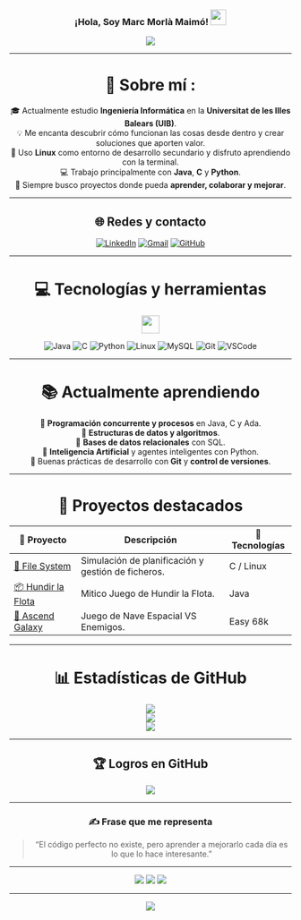 <h3 align="center">
  ¡Hola, Soy Marc Morlà Maimó</strong>!
  <img src="https://media.giphy.com/media/hvRJCLFzcasrR4ia7z/giphy.gif" width="28">
</h3>


<p align="center">
  <a href="https://github.com/marcmorlaaa">
    <img src="https://readme-typing-svg.herokuapp.com?color=%2336BCF7&center=true&vCenter=true&lines=Hola%2C+bienvenido+a+mi+perfil;Soy+Marc+Morla+Maimó;Estudiante+de+Ingeniería+Informática;Apasionado+por+la+IA;Amante+del+café+☕">
  </a>
</p>

---

<div align="center">

# 💫 Sobre mí :
🎓 Actualmente estudio **Ingeniería Informática** en la **Universitat de les Illes Balears (UIB)**.  
💡 Me encanta descubrir cómo funcionan las cosas desde dentro y crear soluciones que aporten valor.  
🐧 Uso **Linux** como entorno de desarrollo secundario y disfruto aprendiendo con la terminal.  
💻 Trabajo principalmente con **Java**, **C** y **Python**.  
🚀 Siempre busco proyectos donde pueda **aprender, colaborar y mejorar**.

---

## 🌐 Redes y contacto

[![LinkedIn](https://img.shields.io/badge/LinkedIn-%230077B5.svg?logo=linkedin&logoColor=white)](https://www.linkedin.com/in/marc-morla-maimó) 
[![Gmail](https://img.shields.io/badge/Correo-D14836?logo=gmail&logoColor=white)](mailto:marcmorlamaimo@gmail.com)
[![GitHub](https://img.shields.io/badge/GitHub-000000?logo=github&logoColor=white)](https://github.com/marcmorlaaa)

---

# 💻 Tecnologías y herramientas
<img src = "https://media2.giphy.com/media/QssGEmpkyEOhBCb7e1/giphy.gif?cid=ecf05e47a0n3gi1bfqntqmob8g9aid1oyj2wr3ds3mg700bl&rid=giphy.gif" width = 32px>  

![Java](https://img.shields.io/badge/Java-%23ED8B00.svg?style=for-the-badge&logo=openjdk&logoColor=white) 
![C](https://img.shields.io/badge/C-00599C.svg?style=for-the-badge&logo=c&logoColor=white) 
![Python](https://img.shields.io/badge/Python-3670A0?style=for-the-badge&logo=python&logoColor=ffdd54) 
![Linux](https://img.shields.io/badge/Linux-FCC624?style=for-the-badge&logo=linux&logoColor=black)
![MySQL](https://img.shields.io/badge/MySQL-005C84?style=for-the-badge&logo=mysql&logoColor=white)
![Git](https://img.shields.io/badge/Git-%23F05033.svg?style=for-the-badge&logo=git&logoColor=white)
![VSCode](https://img.shields.io/badge/VSCode-007ACC.svg?style=for-the-badge&logo=visual-studio-code&logoColor=white)

---

# 📚 Actualmente aprendiendo

🔹 **Programación concurrente y procesos** en Java, C y Ada.  
🔹 **Estructuras de datos y algoritmos**.  
🔹 **Bases de datos relacionales** con SQL.  
🔹 **Inteligencia Artificial** y agentes inteligentes con Python.  
🔹 Buenas prácticas de desarrollo con **Git** y **control de versiones**.

---

# 🧩 Proyectos destacados

| 🚀 Proyecto | Descripción | 🧰 Tecnologías |
|--------------|-------------|----------------|
| [💾 File System](https://github.com/marcmorlaaa) | Simulación de planificación y gestión de ficheros. | C / Linux |
| [📦 Hundir la Flota](https://github.com/marcmorlaaa) | Mitico Juego de Hundir la Flota. | Java |
| [🤖 Ascend Galaxy](https://github.com/marcmorlaaa) | Juego de Nave Espacial VS Enemigos. | Easy 68k |

---

# 📊 Estadísticas de GitHub

![](https://github-readme-stats.vercel.app/api?username=marcmorlaaa&theme=tokyonight&hide_border=false&include_all_commits=true&count_private=true)<br/>
![](https://github-readme-streak-stats.herokuapp.com/?user=marcmorlaaa&theme=tokyonight&hide_border=false)<br/>
![](https://github-readme-stats.vercel.app/api/top-langs/?username=marcmorlaaa&theme=tokyonight&hide_border=false&layout=compact)

---

## 🏆 Logros en GitHub
![](https://github-profile-trophy.vercel.app/?username=marcmorlaaa&theme=tokyonight&no-frame=false&no-bg=false&margin-w=4)

---

### ✍️ Frase que me representa
> “El código perfecto no existe, pero aprender a mejorarlo cada día es lo que lo hace interesante.”

---

![](https://forthebadge.com/images/badges/powered-by-coffee.svg)
![](https://forthebadge.com/images/badges/built-with-love.svg)
![](https://forthebadge.com/images/badges/uses-brains.svg)

---

![](https://komarev.com/ghpvc/?username=marcmorlaaa&label=Visitas+al+perfil&color=blue)

</div>
